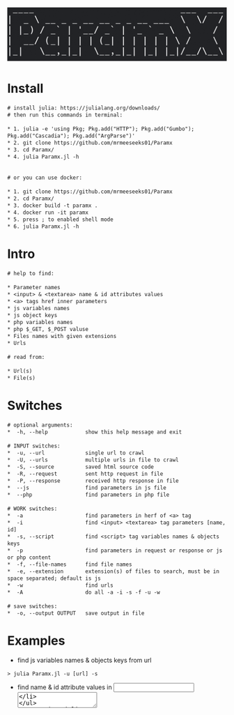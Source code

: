 <h1 align="center">
  <img src="src/paramx.png" alt="paramx" width="900px">
  <br>
</h1>

# Install
~~~~~~~~~~~~~~~~~~~~~~~~~~~~~~~~~~~~~~~~~~~~~~~~~~~~~~~~~~~~~~~~~~~~~~~~~
# install julia: https://julialang.org/downloads/
# then run this commands in terminal:

* 1. julia -e 'using Pkg; Pkg.add("HTTP"); Pkg.add("Gumbo"); Pkg.add("Cascadia"); Pkg.add("ArgParse")'
* 2. git clone https://github.com/mrmeeseeks01/Paramx
* 3. cd Paramx/
* 4. julia Paramx.jl -h


# or you can use docker:

* 1. git clone https://github.com/mrmeeseeks01/Paramx
* 2. cd Paramx/
* 3. docker build -t paramx .
* 4. docker run -it paramx
* 5. press ; to enabled shell mode
* 6. julia Paramx.jl -h

~~~~~~~~~~~~~~~~~~~~~~~~~~~~~~~~~~~~~~~~~~~~~~~~~~~~~~~~~~~~~~~~~~~~~~~~~~


# Intro
~~~~~~~~~~~~~~~~~~~~~~~~~~~~~~~~~~~~~~~~~~~~~~~~~~~~~~~~~~~~~~~~~~~~~~~~~~
# help to find:

* Parameter names
* <input> & <textarea> name & id attributes values
* <a> tags href inner parameters
* js variables names
* js object keys
* php variables names
* php $_GET, $_POST valuse
* Files names with given extensions
* Urls

# read from:

* Url(s)
* File(s)
~~~~~~~~~~~~~~~~~~~~~~~~~~~~~~~~~~~~~~~~~~~~~~~~~~~~~~~~~~~~~~~~~~~~~~~~~~


# Switches
~~~~~~~~~~~~~~~~~~~~~~~~~~~~~~~~~~~~~~~~~~~~~~~~~~~~~~~~~~~~~~~~~~~~~~~~~~
# optional arguments:
*  -h, --help            show this help message and exit

# INPUT switches:
*  -u, --url             single url to crawl
*  -U, --urls            multiple urls in file to crawl
*  -S, --source          saved html source code
*  -R, --request         sent http request in file
*  -P, --response        received http response in file
*  --js                  find parameters in js file
*  --php                 find parameters in php file

# WORK switches:
*  -a                    find parameters in herf of <a> tag
*  -i                    find <input> <textarea> tag parameters [name, id]
*  -s, --script          find <script> tag variables names & objects keys
*  -p                    find parameters in request or response or js or php content
*  -f, --file-names      find file names
*  -e, --extension       extension(s) of files to search, must be in space separated; default is js
*  -w                    find urls
*  -A                    do all -a -i -s -f -u -w

# save switches:
*  -o, --output OUTPUT   save output in file
~~~~~~~~~~~~~~~~~~~~~~~~~~~~~~~~~~~~~~~~~~~~~~~~~~~~~~~~~~~~~~~~~~~~~~~~~~

# Examples

* find js variables names & objects keys from url
~~~
> julia Paramx.jl -u [url] -s
~~~
* find name & id attribute values in <input> <textarea>
~~~
> julia Paramx.jl -u [url] -i
~~~
* find parameters inside href attribute of <a>
~~~
> julia Paramx.jl -u [url] -a
~~~
* find files with give extensions; if dont pass -e only finds js by default
~~~
> julia Paramx.jl -u [url] -f -e "js" "php" ["any"]
~~~
* find urls
~~~
> julia Paramx.jl -u [url] -w
~~~
* you can do multiple work with together
~~~
> julia Paramx.jl -u [url] -s -a -i
~~~
* find all above
~~~
> julia Paramx.jl -u [url] -A -e "js" "html" "xml"
~~~
* find all above and save output
~~~
> julia Paramx.jl -u [url] -A -e "js" "html" "xml" -o file.txt
~~~
* read file line by line and do same for each url
~~~
> julia Paramx.jl -U [file] -[WORK switches]
~~~
* find parameters by give swithes in saved html source code
~~~
> julia Paramx.jl -S [file] -[WORK switches]
~~~
* find parameters by give swithes in sent http request file
~~~
> julia Paramx.jl -R [file] -[WORK switches]
~~~
* find parameters by give swithes in received http response file
~~~
> julia Paramx.jl -P [file] -[WORK switches]
~~~
* find variables names & objects keys in javascript file
~~~
> julia Paramx.jl --js [file.js] -p
~~~
* In addition to the above finds urls and files too
~~~
> julia Paramx.jl --js [file.js] -p -w -f [extension]
~~~
* find variable names and $_GET & $_POST values in php file
~~~
> julia Paramx.jl --php [file.php] -p
~~~
* In addition to the above finds urls and files too
~~~
> julia Paramx.jl --php [file.php] -p -w -f [extension]
~~~